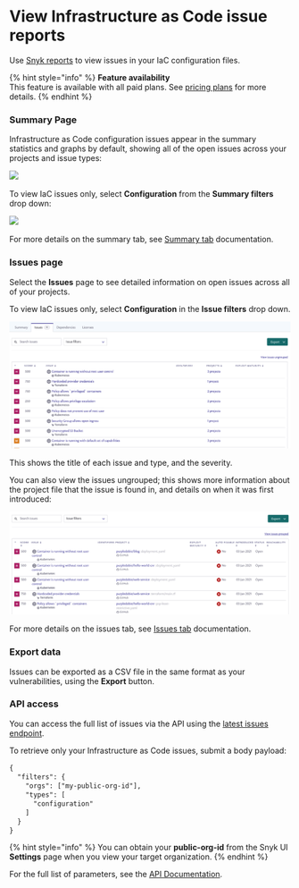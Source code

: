 # View Infrastructure as Code issue reports

Use [Snyk reports](https://docs.snyk.io/reports/reports) to view issues in your IaC configuration files.

{% hint style="info" %}
**Feature availability**\
This feature is available with all paid plans. See [pricing plans](https://snyk.io/plans/) for more details.
{% endhint %}

### Summary Page

Infrastructure as Code configuration issues appear in the summary statistics and graphs by default, showing all of the open issues across your projects and issue types:

![](../../.gitbook/assets/image4.png)

To view IaC issues only, select **Configuration** from the **Summary filters** drop down:

![](../../.gitbook/assets/screenshot\_2021-02-17\_at\_14.22.50.png)

For more details on the summary tab, see [Summary tab](https://docs.snyk.io/reports-1/reports/summary-tab) documentation.

### Issues page

Select the **Issues** page to see detailed information on open issues across all of your projects.

To view IaC issues only, select **Configuration** in the **Issue filters** drop down.

![](<../../.gitbook/assets/image3 (1).png>)

This shows the title of each issue and type, and the severity.

You can also view the issues ungrouped; this shows more information about the project file that the issue is found in, and details on when it was first introduced:

![](<../../.gitbook/assets/image2-3 (1) (1) (1) (1) (1) (1) (1) (1) (1) (1) (1) (1) (1) (1) (1) (1) (1) (1) (1) (1) (1) (16).png>)

For more details on the issues tab, see [Issues tab](https://docs.snyk.io/reports-1/reports/issues-tab) documentation.

### Export data

Issues can be exported as a CSV file in the same format as your vulnerabilities, using the **Export** button.

### API access

You can access the full list of issues via the API using the [latest issues endpoint](https://snyk.docs.apiary.io/#reference/reporting-api/latest-issues/get-list-of-latest-issues?console=1).

To retrieve only your Infrastructure as Code issues, submit a body payload:

```
{
  "filters": {
    "orgs": ["my-public-org-id"],
    "types": [
      "configuration"
    ]
  }
}
```

{% hint style="info" %}
You can obtain your **public-org-id** from the Snyk UI **Settings** page when you view your target organization.
{% endhint %}

For the full list of parameters, see the [API Documentation](https://snyk.docs.apiary.io/#reference/reporting-api/latest-issues/get-list-of-latest-issues?console=1).
